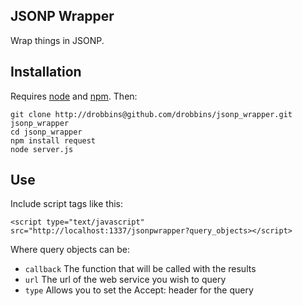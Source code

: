 ## JSONP Wrapper

Wrap things in JSONP.

## Installation

Requires [node](http://nodejs.org/ "Node JS") and [npm](http://npmjs.org/ "NPM - Node Package Manager"). Then:

```
git clone http://drobbins@github.com/drobbins/jsonp_wrapper.git jsonp_wrapper
cd jsonp_wrapper
npm install request
node server.js
```

## Use

Include script tags like this:

```
<script type="text/javascript" src="http://localhost:1337/jsonpwrapper?query_objects></script>
```

Where query objects can be:
* ``callback`` The function that will be called with the results
* ``url`` The url of the web service you wish to query
* ``type`` Allows you to set the Accept: header for the query
